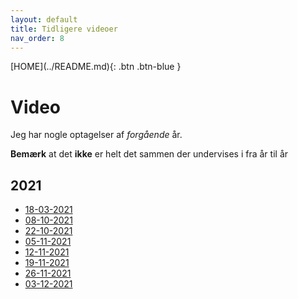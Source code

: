 ```yaml
---
layout: default
title: Tidligere videoer
nav_order: 8
---
```

<span class="fs-1">
[HOME](../README.md){: .btn .btn-blue }
</span>

# Video
Jeg har nogle optagelser af *forgående* år.

**Bemærk** at det **ikke** er helt det sammen der undervises i fra år til år

## 2021
- [18-03-2021](https://www.dropbox.com/s/w4z3sa275iie1ez/2021-03-18.mp4?dl=0)
- [08-10-2021](https://web.microsoftstream.com/video/74d2186a-369e-44fa-a68f-aeb9920c6f2b)
- [22-10-2021](https://web.microsoftstream.com/video/8b7ec09b-b0ce-46e8-bd56-89680162beac)
- [05-11-2021](https://web.microsoftstream.com/video/321f080f-99ca-4ca9-b40c-2a6d84292b25)
- [12-11-2021](https://web.microsoftstream.com/video/99c5f266-0601-4cd0-90d2-75ad96836eba)
- [19-11-2021](https://web.microsoftstream.com/video/963142f4-6751-4456-935e-cae89d7e9b29)
- [26-11-2021](https://web.microsoftstream.com/video/09069b85-d228-4101-aabd-c73e18c14393)
- [03-12-2021](https://web.microsoftstream.com/video/a401a678-e9c5-474a-891f-1663373e4168)
